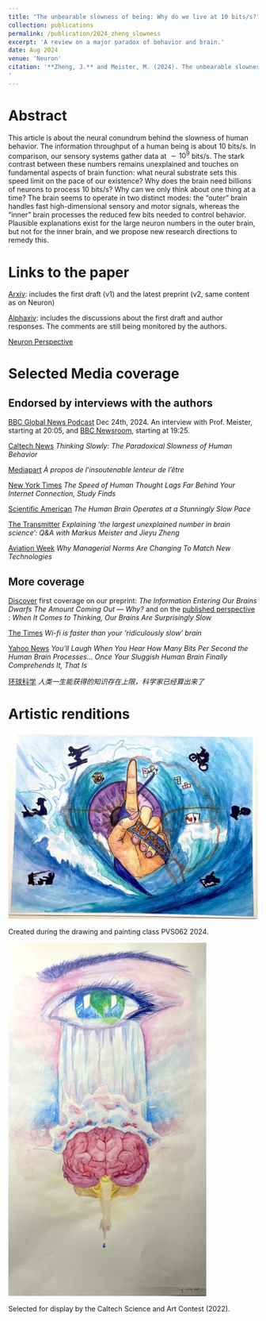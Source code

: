 ```yaml
---
title: "The unbearable slowness of being: Why do we live at 10 bits/s?"
collection: publications
permalink: /publication/2024_zheng_slowness
excerpt: 'A review on a major paradox of behavior and brain.'
date: Aug 2024
venue: 'Neuron'
citation: '**Zheng, J.** and Meister, M. (2024). The unbearable slowness of being: Why do we live at 10 bits/s? Neuron. https://doi.org/10.1016/j.neuron.2024.11.008
'
---
```


# Abstract

This article is about the neural conundrum behind the slowness of human behavior. The information throughput of a human being is about 10 bits/s. In comparison, our sensory systems gather data at $\sim 1⁢0^9$ bits/s. The stark contrast between these numbers remains unexplained and touches on fundamental aspects of brain function: what neural substrate sets this speed limit on the pace of our existence? Why does the brain need billions of neurons to process 10 bits/s? Why can we only think about one thing at a time? The brain seems to operate in two distinct modes: the “outer” brain handles fast high-dimensional sensory and motor signals, whereas the “inner” brain processes the reduced few bits needed to control behavior. Plausible explanations exist for the large neuron numbers in the outer brain, but not for the inner brain, and we propose new research directions to remedy this.


# Links to the paper

[Arxiv](https://arxiv.org/abs/2408.10234): includes the first draft (v1) and the latest preprint (v2, same content as on Neuron)

[Alphaxiv](https://www.alphaxiv.org/abs/2408.10234): includes the discussions about the first draft and author responses. The comments are still being monitored by the authors.

[Neuron Perspective](https://doi.org/10.1016/j.neuron.2024.11.008)


# Selected Media coverage

## Endorsed by interviews with the authors

[BBC Global News Podcast](https://www.bbc.co.uk/sounds/play/p0kf2tts) Dec 24th, 2024. An interview with Prof. Meister, starting at 20:05, and [BBC Newsroom](https://www.bbc.co.uk/sounds/play/w172zbqpn0zv0tj), starting at 19:25.

[Caltech News](https://www.caltech.edu/about/news/thinking-slowly-the-paradoxical-slowness-of-human-behavior) *Thinking Slowly: The Paradoxical Slowness of Human Behavior*

[Mediapart](https://www.mediapart.fr/journal/culture-et-idees/180125/propos-de-l-insoutenable-lenteur-de-l-etre) *À propos de l’insoutenable lenteur de l’être*

[New York Times](https://www.nytimes.com/2024/12/26/science/speed-of-thought.html?smid=url-share) *The Speed of Human Thought Lags Far Behind Your Internet Connection, Study Finds*

[Scientific American](https://www.scientificamerican.com/article/the-human-brain-operates-at-a-stunningly-slow-pace/) *The Human Brain Operates at a Stunningly Slow Pace*

[The Transmitter](https://doi.org/10.53053/OMHU7912) *Explaining ‘the largest unexplained number in brain science’: Q&A with Markus Meister and Jieyu Zheng*

[Aviation Week](https://aviationweek.com/aerospace/emerging-technologies/why-managerial-norms-are-changing-match-new-technologies) *Why Managerial Norms Are Changing To Match New Technologies*

## More coverage

[Discover](https://www.discovermagazine.com/mind/the-information-entering-our-brains-dwarfs-the-amount-coming-out-why) first coverage on our preprint: *The Information Entering Our Brains Dwarfs The Amount Coming Out — Why?* and on the [published perspective](https://www.discovermagazine.com/mind/when-it-comes-to-thinking-our-brains-are-surprisingly-slow) : *When It Comes to Thinking, Our Brains Are Surprisingly Slow*

[The Times](https://www.thetimes.com/uk/science/article/wi-fi-is-faster-than-your-ridiculously-slow-brain-5rlssdpk6) *Wi-fi is faster than your ‘ridiculously slow’ brain*

[Yahoo News](https://www.yahoo.com/news/youll-laugh-hear-many-bits-140002996.html) *You'll Laugh When You Hear How Many Bits Per Second the Human Brain Processes... Once Your Sluggish Human Brain Finally Comprehends It, That Is*

[环球科学](https://mp.weixin.qq.com/s/uXK8vSGAADV3oUW7ddASLg) *人类一生能获得的知识存在上限，科学家已经算出来了*

# Artistic renditions 

<img src="/images/slowness_horizontal_2024.jpg" alt="The Unbearable Slowness of Being" style="width: 600px; height: auto;">

Created during the drawing and painting class PVS062 2024. 

<img src="/images/slowness_vertical_2021.jpg" alt="The Unbearable Slowness of Being" style="width: 400px; height: auto;">

Selected for display by the Caltech Science and Art Contest (2022).








